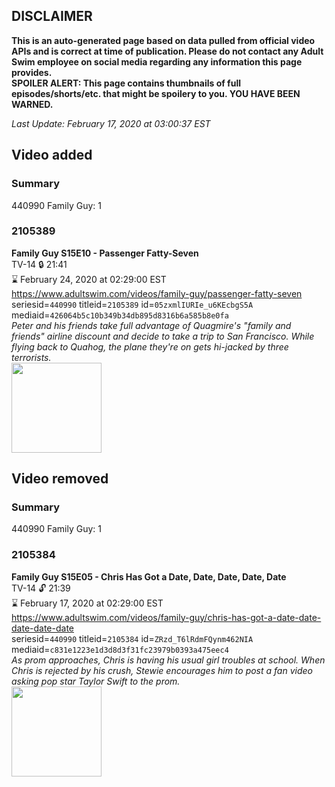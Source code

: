 ## DISCLAIMER
**This is an auto-generated page based on data pulled from official video APIs and is correct at time of publication. Please do not contact any Adult Swim employee on social media regarding any information this page provides.**  
**SPOILER ALERT: This page contains thumbnails of full episodes/shorts/etc. that might be spoilery to you. YOU HAVE BEEN WARNED.**  

_Last Update: February 17, 2020 at 03:00:37 EST_
## Video added
### Summary
440990 Family Guy: 1  
### 2105389
**Family Guy S15E10 - Passenger Fatty-Seven**  
TV-14 🔒 21:41  
⌛ February 24, 2020 at 02:29:00 EST  
https://www.adultswim.com/videos/family-guy/passenger-fatty-seven  
seriesid=`440990` titleid=`2105389` id=`05zxmlIURIe_u6KEcbgS5A` mediaid=`426064b5c10b349b34db895d8316b6a585b8e0fa`  
_Peter and his friends take full advantage of Quagmire's "family and friends" airline discount and decide to take a trip to San Francisco.  While flying back to Quahog, the plane they're on gets hi-jacked by three terrorists._  
<a href="https://i.cdn.turner.com/adultswim/big/video/passenger-fatty-seven/familyguy_1407_air_cid-32FHP.jpg"><img src="https://i.cdn.turner.com/adultswim/big/video/passenger-fatty-seven/familyguy_1407_air_cid-32FHP.jpg" height="144px" /></a>
## Video removed
### Summary
440990 Family Guy: 1  
### 2105384
**Family Guy S15E05 - Chris Has Got a Date, Date, Date, Date, Date**  
TV-14 🔓 21:39  
⌛ February 17, 2020 at 02:29:00 EST  
https://www.adultswim.com/videos/family-guy/chris-has-got-a-date-date-date-date-date  
seriesid=`440990` titleid=`2105384` id=`ZRzd_T6lRdmFQynm462NIA` mediaid=`c831e1223e1d3d8d3f31fc23979b0393a475eec4`  
_As prom approaches, Chris is having his usual girl troubles at school. When Chris is rejected by his crush, Stewie encourages him to post a fan video asking pop star Taylor Swift to the prom._  
<a href="https://i.cdn.turner.com/adultswim/big/video/chris-has-got-a-date-date-date-date-date/familyguy_1402_air_cid-2YX37.jpg"><img src="https://i.cdn.turner.com/adultswim/big/video/chris-has-got-a-date-date-date-date-date/familyguy_1402_air_cid-2YX37.jpg" height="144px" /></a>
